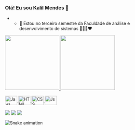 
### Olá! Eu sou  Kalil Mendes 👋

- - 🌱 Estou no terceiro semestre da Faculdade de análise e desenvolvimento de sistemas 👨🏿‍💻❤

<div>
   <a href="https://github.com/lilmendes">
   <img height="180em" src="https://github-readme-stats.vercel.app/api?username=lilmendes&show_icons=true&theme=tokyonight&include_all_commits=true&count_private=true"/>
   <img height="180em" src="https://github-readme-stats.vercel.app/api/top-langs/?username=lilmendes&layout=compact&langs_count=6&theme=tokyonight"/>

</div>
<div style="display: inline_block"><br>
 <img src="https://cdn.jsdelivr.net/gh/devicons/devicon/icons/java/java-original-wordmark.svg" align="center" alt="Java" height="30" width="40">
 <img align="center" alt="HTML" height="30" width="40" src="https://cdn.jsdelivr.net/gh/devicons/devicon/icons/html5/html5-plain-wordmark.svg">
 <img align="center" alt="CSS" height="30" width="40" src="https://cdn.jsdelivr.net/gh/devicons/devicon/icons/css3/css3-plain-wordmark.svg">
 <img align="center" alt="Js" height="30" width="40" src="https://cdn.jsdelivr.net/gh/devicons/devicon/icons/javascript/javascript-plain.svg">
</div>
 
 <br>
 
  
<div> 
 <a href="" target="_blank"><img src="https://img.shields.io/badge/-Instagram-%23E4405F?style=for-the-badge&logo=instagram&logoColor=white" target="_blank"></a>
 <a href = "mailto:kalilreta71@gmail.com"><img src="https://img.shields.io/badge/-Gmail-%23333?style=for-the-badge&logo=gmail&logoColor=white" target="_blank"></a>
 <a href="https://www.linkedin.com/in/kalil-mendes-3a7a87231"_blank"><img src="https://img.shields.io/badge/-LinkedIn-%230077B5?style=for-the-badge&logo=linkedin&logoColor=white" target="_blank"></a> 
 
  ![Snake animation](https://github.com/lilmendes/lilmendes/blob/output/github-contribution-grid-snake.svg)

</div>
